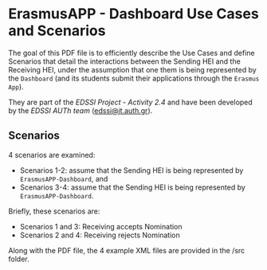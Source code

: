 # ErasmusAPP - Dashboard Use Cases and Scenarios
The goal of this PDF file is to efficiently describe the Use Cases and define Scenarios that detail the interactions between the Sending HEI and the Receiving HEI, under the assumption that one them is being represented by the `Dashboard` (and its students submit their applications through the `Erasmus App`).

They are part of the *EDSSI Project - Activity 2.4* and have been developed by the _EDSSI AUTh team_ (edssi@it.auth.gr).

## Scenarios
4 scenarios are examined:
* Scenarios 1-2: assume that the Sending HEI is being represented by `ErasmusAPP-Dashboard`, and
* Scenarios 3-4: assume that the Sending HEI is being represented by `ErasmusAPP-Dashboard`.

Briefly, these scenarios are:
* Scenarios 1 and 3: Receiving accepts Nomination
* Scenarios 2 and 4: Receiving rejects Nomination

Along with the PDF file, the 4 example XML files are provided in the /src folder.
